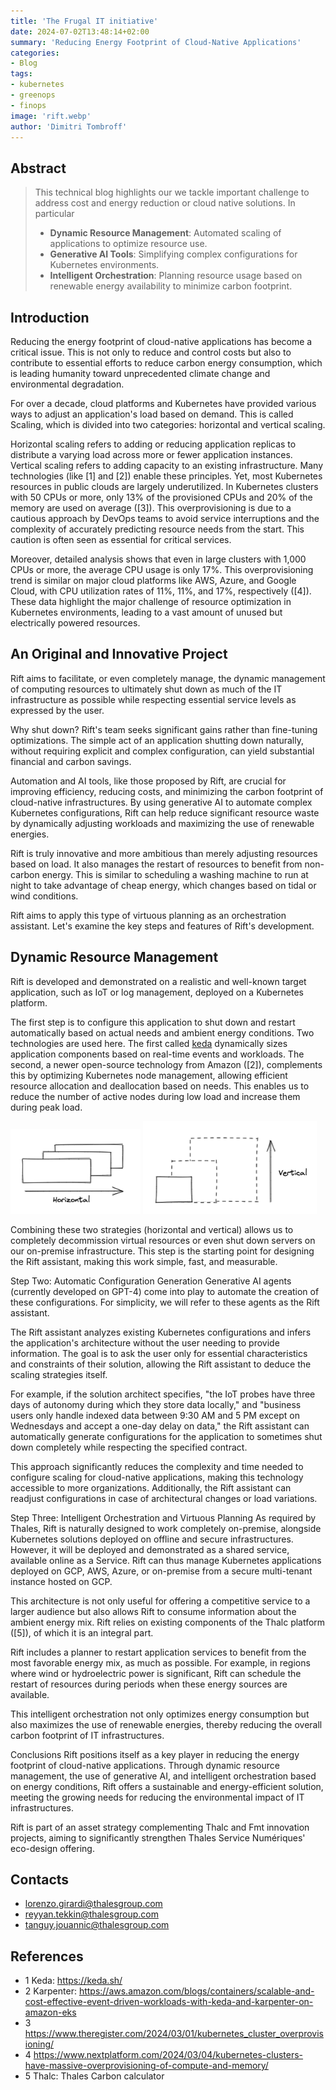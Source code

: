 ```yaml
---
title: 'The Frugal IT initiative'
date: 2024-07-02T13:48:14+02:00
summary: 'Reducing Energy Footprint of Cloud-Native Applications'
categories:
- Blog
tags:
- kubernetes
- greenops
- finops
image: 'rift.webp'
author: 'Dimitri Tombroff'
---
```


## Abstract

> This technical blog highlights our we tackle important challenge to address cost and energy reduction or cloud native solutions. In particular
> - **Dynamic Resource Management**: Automated scaling of applications to optimize resource use.
> - **Generative AI Tools**: Simplifying complex configurations for Kubernetes environments.
> - **Intelligent Orchestration**: Planning resource usage based on renewable energy availability to minimize carbon footprint.


## Introduction

Reducing the energy footprint of cloud-native applications has become a critical issue. This is not only to reduce and control costs but also to contribute to essential efforts to reduce carbon energy consumption, which is leading humanity toward unprecedented climate change and environmental degradation.

For over a decade, cloud platforms and Kubernetes have provided various ways to adjust an application's load based on demand. This is called Scaling, which is divided into two categories: horizontal and vertical scaling.

Horizontal scaling refers to adding or reducing application replicas to distribute a varying load across more or fewer application instances.
Vertical scaling refers to adding capacity to an existing infrastructure.
Many technologies (like [1] and [2]) enable these principles. Yet, most Kubernetes resources in public clouds are largely underutilized. In Kubernetes clusters with 50 CPUs or more, only 13% of the provisioned CPUs and 20% of the memory are used on average ([3]). This overprovisioning is due to a cautious approach by DevOps teams to avoid service interruptions and the complexity of accurately predicting resource needs from the start. This caution is often seen as essential for critical services.

Moreover, detailed analysis shows that even in large clusters with 1,000 CPUs or more, the average CPU usage is only 17%. This overprovisioning trend is similar on major cloud platforms like AWS, Azure, and Google Cloud, with CPU utilization rates of 11%, 11%, and 17%, respectively ([4]). These data highlight the major challenge of resource optimization in Kubernetes environments, leading to a vast amount of unused but electrically powered resources.

## An Original and Innovative Project

Rift aims to facilitate, or even completely manage, the dynamic management of computing resources to ultimately 
shut down as much of the IT infrastructure as possible while respecting essential service levels as expressed by the user.

Why shut down? Rift's team seeks significant gains rather than fine-tuning optimizations. The simple act of 
an application shutting down naturally, without requiring explicit and complex configuration, can yield substantial financial and carbon savings.

Automation and AI tools, like those proposed by Rift, are crucial for improving efficiency, reducing costs, and minimizing the carbon footprint of cloud-native infrastructures. By using generative AI to automate complex Kubernetes configurations, Rift can help reduce significant resource waste by dynamically adjusting workloads and maximizing the use of renewable energies.

Rift is truly innovative and more ambitious than merely adjusting resources based on load. It also manages the restart of resources to benefit from non-carbon energy. This is similar to scheduling a washing machine to run at night to take advantage of cheap energy, which changes based on tidal or wind conditions.

Rift aims to apply this type of virtuous planning as an orchestration assistant. Let's examine the key steps and features of Rift's development.

## Dynamic Resource Management

Rift is developed and demonstrated on a realistic and well-known target application, such as IoT or log management, 
deployed on a Kubernetes platform.

The first step is to configure this application to shut down and restart automatically based on actual needs and ambient energy conditions.
Two technologies are used here. The first called [keda](https://keda.sh/) dynamically sizes application components based on real-time events and workloads. 
The second, a newer open-source technology from Amazon ([2]), complements this by optimizing Kubernetes node management, 
allowing efficient resource allocation and deallocation based on needs. This enables us to reduce the number of active nodes during low load and increase them during peak load.

![horizontal scaling](horizontal.png)
![vertical scaling](vertical.png)

Combining these two strategies (horizontal and vertical) allows us to completely decommission virtual resources or even shut down servers on our on-premise infrastructure. This step is the starting point for designing the Rift assistant, making this work simple, fast, and measurable.

Step Two: Automatic Configuration Generation
Generative AI agents (currently developed on GPT-4) come into play to automate the creation of these configurations. For simplicity, we will refer to these agents as the Rift assistant.

The Rift assistant analyzes existing Kubernetes configurations and infers the application's architecture without the user needing to provide information. The goal is to ask the user only for essential characteristics and constraints of their solution, allowing the Rift assistant to deduce the scaling strategies itself.

For example, if the solution architect specifies, "the IoT probes have three days of autonomy during which they store data locally," and "business users only handle indexed data between 9:30 AM and 5 PM except on Wednesdays and accept a one-day delay on data," the Rift assistant can automatically generate configurations for the application to sometimes shut down completely while respecting the specified contract.

This approach significantly reduces the complexity and time needed to configure scaling for cloud-native applications, making this technology accessible to more organizations. Additionally, the Rift assistant can readjust configurations in case of architectural changes or load variations.

Step Three: Intelligent Orchestration and Virtuous Planning
As required by Thales, Rift is naturally designed to work completely on-premise, alongside Kubernetes solutions deployed on offline and secure infrastructures. However, it will be deployed and demonstrated as a shared service, available online as a Service. Rift can thus manage Kubernetes applications deployed on GCP, AWS, Azure, or on-premise from a secure multi-tenant instance hosted on GCP.

This architecture is not only useful for offering a competitive service to a larger audience but also allows Rift to consume information about the ambient energy mix. Rift relies on existing components of the Thalc platform ([5]), of which it is an integral part.

Rift includes a planner to restart application services to benefit from the most favorable energy mix, as much as possible. For example, in regions where wind or hydroelectric power is significant, Rift can schedule the restart of resources during periods when these energy sources are available.

This intelligent orchestration not only optimizes energy consumption but also maximizes the use of renewable energies, thereby reducing the overall carbon footprint of IT infrastructures.

Conclusions
Rift positions itself as a key player in reducing the energy footprint of cloud-native applications. Through dynamic resource management, the use of generative AI, and intelligent orchestration based on energy conditions, Rift offers a sustainable and energy-efficient solution, meeting the growing needs for reducing the environmental impact of IT infrastructures.

Rift is part of an asset strategy complementing Thalc and Fmt innovation projects, aiming to significantly strengthen Thales Service Numériques' eco-design offering.

## Contacts

- lorenzo.girardi@thalesgroup.com
- reyyan.tekkin@thalesgroup.com
- tanguy.jouannic@thalesgroup.com

## References

- 1 Keda: https://keda.sh/
- 2 Karpenter: https://aws.amazon.com/blogs/containers/scalable-and-cost-effective-event-driven-workloads-with-keda-and-karpenter-on-amazon-eks
- 3 https://www.theregister.com/2024/03/01/kubernetes_cluster_overprovisioning/
- 4 https://www.nextplatform.com/2024/03/04/kubernetes-clusters-have-massive-overprovisioning-of-compute-and-memory/
- 5 Thalc: Thales Carbon calculator


